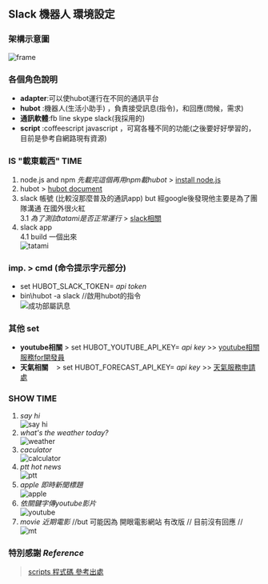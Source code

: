 ## Slack 機器人 環境設定
### 架構示意圖
![frame](https://i.imgur.com/kBdY2A8.png)
### 各個角色說明
- **adapter**:可以使hubot運行在不同的通訊平台<br>
- **hubot**  :機器人(生活小助手) ，負責接受訊息(指令)，和回應(問候，需求)<br>
- **通訊軟體**:fb line skype slack(我採用的)<br>
- **script** :coffeescript javascript ，可寫各種不同的功能(之後要好好學習的，目前是參考自網路現有資源)<br>
### IS "載東載西" TIME
1. node.js and npm _先載完這個再用npm載hubot_ > [install node.js](https://docs.npmjs.com/getting-started/installing-node)
2. hubot > [hubot document](https://hubot.github.com/docs/)
3. slack 帳號 (比較沒那麼普及的通訊app) but 經google後發現他主要是為了團隊溝通 在國外很火紅 <br>
3.1  _為了測試tatami是否正常運行_ > [slack相關](http://www.playpcesor.com/2015/06/slack.html)<br>
4. slack app <br>
4.1 build 一個出來<br>![tatami](https://i.imgur.com/L7tiQER.png)<br>

### imp. > cmd (命令提示字元部分)
- set HUBOT_SLACK_TOKEN= _api token_ 
- bin\hubot -a slack //啟用hubot的指令<br>
![成功部屬訊息](https://i.imgur.com/HjkAyNM.jpg)
### 其他 set
- **youtube相關** > set HUBOT_YOUTUBE_API_KEY= _api key_ >> [youtube相關服務for開發員](https://developers.google.com/youtube/v3/getting-started)
- **天氣相關**    > set HUBOT_FORECAST_API_KEY= _api key_ >> [天氣服務申請處](https://darksky.net/dev/register)
### SHOW TIME 
1. *say hi* <br>
![say hi](https://i.imgur.com/ZJlEQ6C.png)
2. *what's the weather today?* <br>
![weather](https://i.imgur.com/j62zAdb.png)
3. *caculator* <br>
![calculator](https://i.imgur.com/qUHrvsj.png)
4. *ptt hot news*<br>
![ptt](https://i.imgur.com/URmNaKH.png)
5. *apple 即時新聞標題*<br>
![apple](https://i.imgur.com/SrQOAev.png)
6. *依關鍵字傳youtube影片*<br>
![youtube](https://i.imgur.com/kQ1vd14.png)
7. *movie 近期電影* //but 可能因為 開眼電影網站 有改版 // 目前沒有回應 // <br>
![mt](https://i.imgur.com/uxMhcza.png)

### 特別感謝 _Reference_  
>[scripts 程式碼 參考出處](https://github.com/twtrubiks/mybot/tree/master/scripts)

